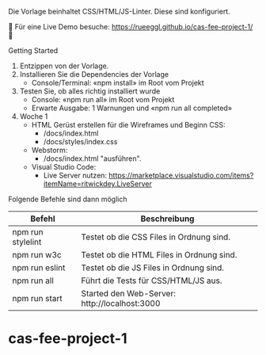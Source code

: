 Die Vorlage beinhaltet CSS/HTML/JS-Linter. Diese sind konfiguriert. 

:star_struck: Für eine Live Demo besuche: https://rueeggl.github.io/cas-fee-project-1/ :star_struck:

Getting Started
1. Entzippen von der Vorlage.
2. Installieren Sie die Dependencies der Vorlage
   - Console/Terminal: «npm install» im Root vom Projekt
3. Testen Sie, ob alles richtig installiert wurde
   - Console: «npm run all» im Root vom Projekt
   - Erwarte Ausgabe: 1 Warnungen und «npm run all completed»
4. Woche 1
   - HTML Gerüst erstellen für die Wireframes und Beginn CSS:
      - /docs/index.html
      - /docs/styles/index.css
   - Webstorm:
      - /docs/index.html "ausführen".
   - Visual Studio Code:
      - Live Server nutzen: https://marketplace.visualstudio.com/items?itemName=ritwickdey.LiveServer    

Folgende Befehle sind dann möglich

| Befehl  |  Beschreibung |
|---|---|
| npm run stylelint  |   Testet ob die CSS Files in Ordnung sind. |
| npm run w3c  |   Testet ob die HTML Files in Ordnung sind. |
| npm run eslint  |  Testet ob die JS Files in Ordnung sind. |
| npm run all  |   Führt die Tests für CSS/HTML/JS aus. |
| npm run start  |  Started den Web-Server: http://localhost:3000 |
# cas-fee-project-1
